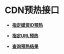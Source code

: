 # CDN预热接口<a name="vod_04_0204"></a>

-   **[指定媒资ID预热](指定媒资ID预热.md)**  

-   **[指定URL预热](指定URL预热.md)**  

-   **[查询预热结果](查询预热结果.md)**  



